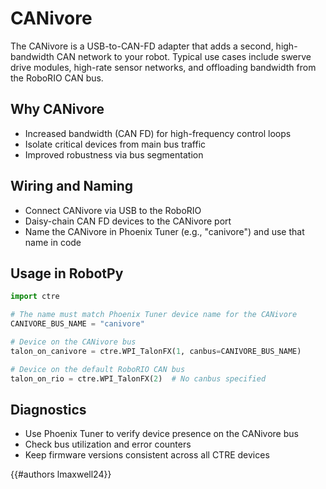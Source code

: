 # CANivore

The CANivore is a USB-to-CAN-FD adapter that adds a second, high-bandwidth CAN network to your robot. Typical use cases include swerve drive modules, high-rate sensor networks, and offloading bandwidth from the RoboRIO CAN bus.

## Why CANivore
- Increased bandwidth (CAN FD) for high-frequency control loops
- Isolate critical devices from main bus traffic
- Improved robustness via bus segmentation

## Wiring and Naming
- Connect CANivore via USB to the RoboRIO
- Daisy-chain CAN FD devices to the CANivore port
- Name the CANivore in Phoenix Tuner (e.g., "canivore") and use that name in code

## Usage in RobotPy

```python
import ctre

# The name must match Phoenix Tuner device name for the CANivore
CANIVORE_BUS_NAME = "canivore"

# Device on the CANivore bus
talon_on_canivore = ctre.WPI_TalonFX(1, canbus=CANIVORE_BUS_NAME)

# Device on the default RoboRIO CAN bus
talon_on_rio = ctre.WPI_TalonFX(2)  # No canbus specified
```

## Diagnostics
- Use Phoenix Tuner to verify device presence on the CANivore bus
- Check bus utilization and error counters
- Keep firmware versions consistent across all CTRE devices

{{#authors lmaxwell24}}
